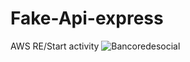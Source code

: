 # Fake-Api-express
AWS RE/Start activity
![Bancoredesocial](https://github.com/user-attachments/assets/4d978be2-e07f-4209-b8e6-a655d560dff4)
